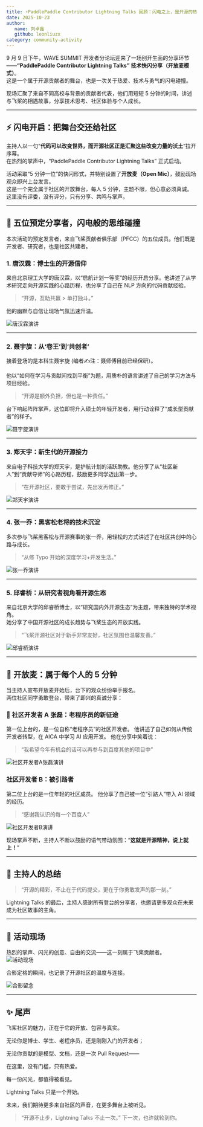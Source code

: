 ```yaml
---
title: ⚡️PaddlePaddle Contributor Lightning Talks 回顾：闪电之上，是开源的热与光
date: 2025-10-23
author:
   name: 刘卓鑫
   github: leonliuzx
category: community-activity
---
```


<style>
figure {
   text-align: center;
}
figcaption {
   color: orange;
   border-bottom: 1px solid #d9d9d9;
   display: inline-block;
   color: #999;
   padding: 2px;
}
</style>

9 月 9 日下午，WAVE SUMMIT 开发者分论坛迎来了一场别开生面的分享环节——**“PaddlePaddle Contributor Lightning Talks” 技术快闪分享（开放麦模式）**。  
这是一个属于开源贡献者的舞台，也是一次关于热爱、技术与勇气的闪电碰撞。

现场汇聚了来自不同高校与背景的贡献者代表，他们用短短 5 分钟的时间，讲述与飞桨的相遇故事，分享技术思考、社区体验与个人成长。

<!-- more -->

---

## ⚡️ 闪电开启：把舞台交还给社区

主持人以一句“**代码可以改变世界，而开源社区正是汇聚这些改变力量的沃土**”拉开序幕。  
在热烈的掌声中，“PaddlePaddle Contributor Lightning Talks” 正式启动。

活动采取“5 分钟一位”的快闪形式，并特别设置了**开放麦（Open Mic）**，鼓励现场观众即兴上台发言。  
这是一个完全属于社区的开放舞台，每人 5 分钟，主题不限，但心意必须真诚。这里没有评委，没有评分，只有分享、共鸣与掌声。

---

## 🌟 五位预定分享者，闪电般的思维碰撞

本次活动的预定发言者，来自飞桨贡献者俱乐部（PFCC）的五位成员。他们既是开发者、研究者，也是社区共建者。

### 1. 唐汉霖：博士生的开源信仰

来自北京理工大学的唐汉霖，以“启航计划一等奖”的经历开启分享。他讲述了从学术研究走向开源实践的心路历程，也分享了自己在 NLP 方向的代码贡献经验。

> “开源，互助共赢 > 单打独斗。”

他的幽默与自信让现场气氛迅速升温。

![唐汉霖演讲](../images/lightning-talks/tanghanlin.jpg)

---

### 2. 聂宇旋：从‘卷王’到‘共创者’

接着登场的是本科生聂宇旋 (编者✍️注：聂师傅目前已经保研）。

他以“如何在学习与贡献间找到平衡”为题，用质朴的语言讲述了自己的学习方法与项目经验。

> “开源是额外负担，但也是一种责任。”

台下响起阵阵掌声，这位即将升入硕士的年轻开发者，用行动诠释了“成长型贡献者”的样子。

![聂宇旋演讲](../images/lightning-talks/nieyuxuan.jpg)

---

### 3. 郑天宇：新生代的开源接力

来自电子科技大学的郑天宇，是护航计划的活跃助教。他分享了从“社区新人”到“贡献导师”的心路历程，鼓励更多同学迈出第一步。

> “在开源社区，要敢于尝试，先出发再修正。”

![郑天宇演讲](../images/lightning-talks/zhengtianyu.jpg)

---

### 4. 张一乔：黑客松老将的技术沉淀

多次参与飞桨黑客松与开源赛事的张一乔，用轻松的方式讲述了在社区共创中的心路与成长。

> “从修 Typo 开始的深度学习+开发生活。”

![张一乔演讲](../images/lightning-talks/zhangyiqiao.jpg)

---

### 5. 邱睿桥：从研究者视角看开源生态

来自北京大学的邱睿桥博士，以“研究国内外开源生态”为主题，带来独特的学术视角。  
她分享了中国开源社区的成长趋势与飞桨生态的开放实践。

> “飞桨开源社区对于新手非常友好，社区氛围也温馨友善。”

![邱睿桥演讲](../images/lightning-talks/qiuruiqiao.jpg)

---

## 🎤 开放麦：属于每个人的 5 分钟

当主持人宣布开放麦开始后，台下的观众纷纷举手报名。  
两位社区同学勇敢登台，带来了即兴的真诚分享：

### 🌱 社区开发者 A 张磊：老程序员的新征途

第一位上台的，是一位自称“老程序员”的社区开发者。
他讲述了自己如何从传统开发者转型，在 AICA 中学习 AI 应用开发。
他在分享中笑着说：

> “我希望今年有机会的话可以再参与到百度其他的项目中”

![社区开发者A张磊演讲](../images/lightning-talks/ContributorA.jpg)

### 社区开发者 B：被引路者

第二位上台的是一位年轻的社区成员。
他分享了自己被一位“引路人”带入 AI 领域的经历。

> “感谢我认识的每一个百度人”

![社区开发者B演讲](../images/lightning-talks/ContributorB.jpg)

现场掌声不断，主持人不断以鼓励的语气带动氛围：“**这就是开源精神，说上就上！**”

---

## 💬 主持人的总结

> “开源的精彩，不止在于代码提交，更在于你勇敢发声的那一刻。”

Lightning Talks 的最后，主持人感谢所有登台的分享者，也邀请更多观众在未来成为社区故事的主角。

---

## 📸 活动现场

热烈的掌声、闪光的创意、自由的交流——这一刻属于飞桨贡献者。  
![活动现场](../images/lightning-talks/stage.jpg)

合影定格的瞬间，也记录了开源社区的温度与连接。

![合影留念](../images/lightning-talks/group.jpg)

---

## ✨ 尾声

飞桨社区的魅力，正在于它的开放、包容与真实。

无论你是博士、学生、老程序员，还是刚刚入门的开发者；

无论你贡献的是模型、文档，还是一次 Pull Request——

在这里，没有门槛，只有热爱。

每一份闪光，都值得被看见。

Lightning Talks 只是一个开始。

未来，我们期待更多来自社区的声音，在更多舞台上被听见。

> “开源不止步，Lightning Talks 不止一次。”
> 下一次，也许就轮到你。
